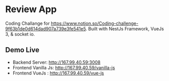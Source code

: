 # Review App
Coding Challange for https://www.notion.so/Coding-challenge-9f63b1de0d614dad907a739e3fe541e5. Built with NestJs Framework, VueJs 3, & socket io.

## Demo Live
- Backend Server: http://167.99.40.59:3008
- Frontend Vanilla Js: http://167.99.40.59/vanilla-js
- Frontend VueJs : http://167.99.40.59/vue-js

